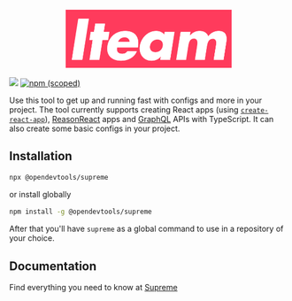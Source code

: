 <div align="center">
  <p>
    <img alt="Iteam Supreme" src="docs/_media/iteam-supreme.png" width="300" />
  </p>
</div>

[![](https://github.com/opendevtools/supreme/workflows/Release/badge.svg)](https://github.com/opendevtools/supreme/actions?workflow=Release)
[![npm (scoped)](https://img.shields.io/npm/v/@opendevtools/supreme)](https://npm.im/@opendevtools/supreme)

Use this tool to get up and running fast with configs and more in your project.
The tool currently supports creating React apps (using [`create-react-app`](https://facebook.github.io/create-react-app)), [ReasonReact](https://reasonml.github.io/reason-react/) apps and [GraphQL](https://graphql.org/) APIs with TypeScript. It can also create some basic configs in your project.

## Installation

```bash
npx @opendevtools/supreme
```

or install globally

```bash
npm install -g @opendevtools/supreme
```

After that you'll have `supreme` as a global command to use in a repository of your choice.

## Documentation

Find everything you need to know at [Supreme](https://opendevtools.github.io/#/supreme)
